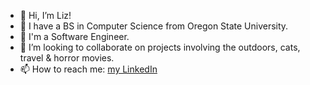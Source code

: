 - 👋 Hi, I’m Liz!
- 🌱 I have a BS in Computer Science from Oregon State University.
- 💼 I'm a Software Engineer.
- 💞️ I’m looking to collaborate on projects involving the outdoors, cats, travel & horror movies.
- 📫 How to reach me: [my LinkedIn](http://www.linkedin.com/in/elizabeth-thorne/)

<!---
ethorne2/ethorne2 is a ✨ special ✨ repository because its `README.md` (this file) appears on your GitHub profile.
You can click the Preview link to take a look at your changes.
--->
